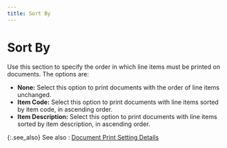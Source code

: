 ```yaml
---
title: Sort By
---
```


# Sort By


Use this section to specify the order in which line items must be printed  on documents. The options are:

- **None:**  Select this option to print documents with the order of line items unchanged.
- **Item 
 Code:** Select this option to print documents with line items sorted  by item code, in ascending order.
- **Item 
 Description:** Select this option to print documents with line items  sorted by item description, in ascending order.



{:.see_also}
See also
: [Document  Print Setting Details]({{site.bp_baseurl}}/rpt-prt/prt/docs/printing_preferences_details_bp_content.html)
